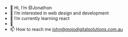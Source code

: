 - 👋 Hi, I’m @Jonathon
- 👀 I’m interested in web design and development
- 🌱 I’m currently learning react
- 💞️
- 📫 How to reach me john@mojodigitalsolutions.com.au

<!---
Jonathon/Jonathon is a ✨ special ✨ repository because its `README.md` (this file) appears on your GitHub profile.
You can click the Preview link to take a look at your changes.
--->
